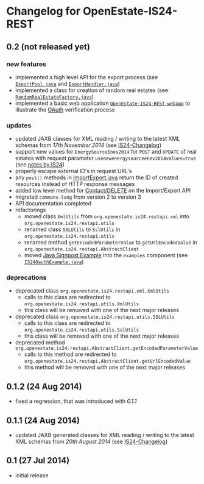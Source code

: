 Changelog for OpenEstate-IS24-REST
==================================


0.2 (not released yet)
----------------------

### new features

-   implemented a high level API for the export process
    (see [`ExportPool.java`](OpenEstate-IS24-REST/src/main/java/org/openestate/is24/restapi/utils/ExportPool.java)
    and [`ExportHandler.java`](OpenEstate-IS24-REST/src/main/java/org/openestate/is24/restapi/utils/ExportHandler.java))
-   implemented a class for creation of random real estates
    (see [`RandomRealEstateFactory.java`](OpenEstate-IS24-REST/src/main/java/org/openestate/is24/restapi/utils/RandomRealEstateFactory.java))
-   implemented a basic web application [`OpenEstate-IS24-REST-webapp`](OpenEstate-IS24-REST-webapp)
    to illustrate the [OAuth](http://api.immobilienscout24.de/useful/authentication.html)
    verification process

### updates

-   updated JAXB classes for XML reading / writing to the latest XML schemas
    from *17th November 2014*
    (see [IS24-Changelog](http://api.immobilienscout24.de/useful/changelog.html))
-   support new values for `EnergySourceEnev2014` for `POST` and `UPDATE` of
    real estates with request paramater `usenewenergysourceenev2014values=true`
    (see [notes by IS24](http://api.immobilienscout24.de/useful/energy-certificate-2014.html))
-   properly escape external ID's in request URL's
-   any `post()` methods in
    [ImportExport.java](OpenEstate-IS24-REST/src/main/java/org/openestate/is24/restapi/ImportExport.java)
    return the ID of created resources instead of HTTP response messages
-   added low level method for
    [Contact/DELETE](http://api.immobilienscout24.de/our-apis/import-export/contact/delete.html)
    on the Import/Export API
-   migrated `commons-lang` from version 2 to version 3
-   API documentation completed
-   refactorings
    -   moved class `XmlUtils` from `org.openestate.is24.restapi.xml` into `org.openestate.is24.restapi.utils`
    -   renamed class `SSLUtils` to `SslUtils` in `org.openestate.is24.restapi.utils`
    -   renamed method `getEncodedParameterValue` to `getUrlEncodedValue` in `org.openestate.is24.restapi.AbstractClient`
    -   moved [Java Signpost Example](http://api.immobilienscout24.de/useful/tutorials-sdks-plugins/tutorial-java-signpost.html)
        into the `examples` component
        (see [`IS24OauthExample.java`](OpenEstate-IS24-REST-examples/src/main/java/org/openestate/is24/restapi/examples/IS24OauthExample.java))

### deprecations

-   deprecated class `org.openestate.is24.restapi.xml.XmlUtils`
    -   calls to this class are redirected to `org.openestate.is24.restapi.utils.XmlUtils`
    -   this class will be removed with one of the next major releases
-   deprecated class `org.openestate.is24.restapi.utils.SSLUtils`
    -   calls to this class are redirected to `org.openestate.is24.restapi.utils.SslUtils`
    -   this class will be removed with one of the next major releases
-   deprecated method `org.openestate.is24.restapi.AbstractClient.getEncodedParameterValue`
    -   calls to this method are redirected to `org.openestate.is24.restapi.AbstractClient.getUrlEncodedValue`
    -   this method will be removed with one of the next major releases


0.1.2 (24 Aug 2014)
-------------------

-   fixed a regression, that was introduced with *0.1.1*


0.1.1 (24 Aug 2014)
-------------------

-   updated JAXB generated classes for XML reading / writing to the latest XML schemas from *20th August 2014*
    (see [IS24-Changelog](http://api.immobilienscout24.de/useful/changelog.html))


0.1 (27 Jul 2014)
-----------------

-   initial release
